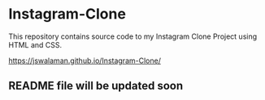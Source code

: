 # Instagram-Clone
This repository contains source code to my Instagram Clone Project using HTML and CSS.

https://jswalaman.github.io/Instagram-Clone/

## README file will be updated soon
